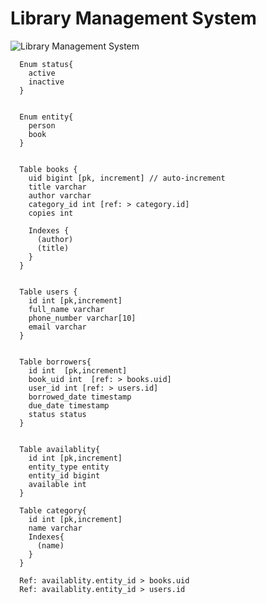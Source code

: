# Library Management System

![Library Management System](https://user-images.githubusercontent.com/97033987/151696123-25145ba4-084e-498f-b8f3-4693fb590f1e.png)



      


      Enum status{
        active
        inactive
      }


      Enum entity{
        person
        book
      }


      Table books {
        uid bigint [pk, increment] // auto-increment
        title varchar
        author varchar
        category_id int [ref: > category.id]
        copies int

        Indexes {
          (author) 
          (title) 
        }
      }


      Table users {
        id int [pk,increment]
        full_name varchar
        phone_number varchar[10]
        email varchar
      }


      Table borrowers{
        id int  [pk,increment]
        book_uid int  [ref: > books.uid]
        user_id int [ref: > users.id]
        borrowed_date timestamp
        due_date timestamp
        status status
      }


      Table availablity{
        id int [pk,increment]
        entity_type entity
        entity_id bigint
        available int 
      }

      Table category{
        id int [pk,increment]
        name varchar
        Indexes{
          (name)
        }
      }

      Ref: availablity.entity_id > books.uid
      Ref: availablity.entity_id > users.id




